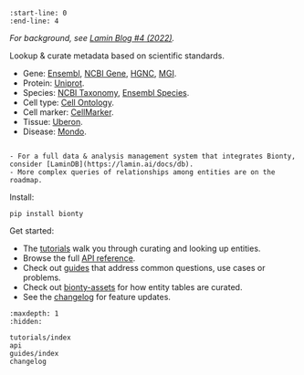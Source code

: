 ```{include} ../README.md
:start-line: 0
:end-line: 4
```

_For background, see [Lamin Blog #4 (2022)](https://lamin.ai/notes/2022/bionty)._

Lookup & curate metadata based on scientific standards.

- Gene: [Ensembl](https://ensembl.org/), [NCBI Gene](https://www.ncbi.nlm.nih.gov/gene/), [HGNC](https://www.genenames.org/), [MGI](http://www.informatics.jax.org/).
- Protein: [Uniprot](https://www.uniprot.org/).
- Species: [NCBI Taxonomy](https://www.ncbi.nlm.nih.gov/taxonomy/), [Ensembl Species](https://useast.ensembl.org/info/about/species.html).
- Cell type: [Cell Ontology](https://obophenotype.github.io/cell-ontology/).
- Cell marker: [CellMarker](http://xteam.xbio.top/CellMarker).
- Tissue: [Uberon](http://obophenotype.github.io/uberon/).
- Disease: [Mondo](https://mondo.monarchinitiative.org/).

```{Note}

- For a full data & analysis management system that integrates Bionty, consider [LaminDB](https://lamin.ai/docs/db).
- More complex queries of relationships among entities are on the roadmap.
```

Install:

```
pip install bionty
```

Get started:

- The [tutorials](tutorials/index) walk you through curating and looking up entities.
- Browse the full [API reference](api).
- Check out [guides](guides/index) that address common questions, use cases or problems.
- Check out [bionty-assets](https://lamin.ai/docs/bionty-assets) for how entity tables are curated.
- See the [changelog](changelog) for feature updates.

```{toctree}
:maxdepth: 1
:hidden:

tutorials/index
api
guides/index
changelog
```
